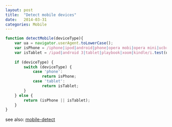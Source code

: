 ```yaml
---
layout: post
title:  "Detect mobile devices"
date:   2014-03-31
categories: Mobile
---
```


```js
function detectMobile(deviceType){
    var ua = navigator.userAgent.toLowerCase();
    var isPhone = /iphone|ipod|android|phone|opera mobi|opera mini|ucbrowser|ucweb|iemobile|nokia|symbian|symbianos|blackBerry|palm|smartphone/i.test(ua);
    var isTablet = /ipad|android 3|tablet|playbook|xoom|kindle/i.test(ua);
    
    if (deviceType) {
        switch (deviceType) {
            case 'phone':
                return isPhone;
            case 'tablet':
                return isTablet;
        }
    } else {
        return (isPhone || isTablet);
    }
}
```

see also: <a href="https://github.com/hgoebl/mobile-detect.js" target="_blank">mobile-detect</a>